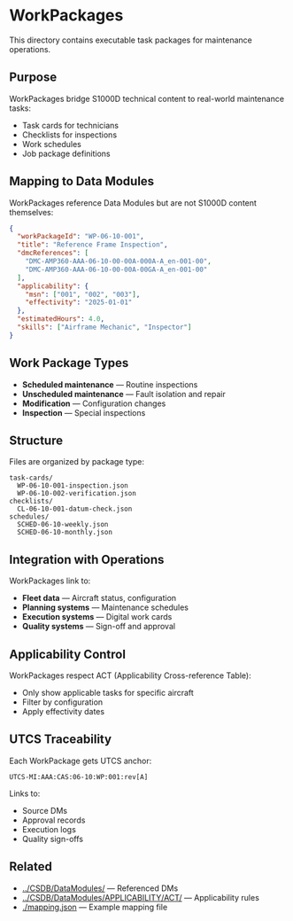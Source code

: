 # WorkPackages

This directory contains executable task packages for maintenance operations.

## Purpose

WorkPackages bridge S1000D technical content to real-world maintenance tasks:
- Task cards for technicians
- Checklists for inspections
- Work schedules
- Job package definitions

## Mapping to Data Modules

WorkPackages reference Data Modules but are not S1000D content themselves:

```json
{
  "workPackageId": "WP-06-10-001",
  "title": "Reference Frame Inspection",
  "dmcReferences": [
    "DMC-AMP360-AAA-06-10-00-00A-000A-A_en-001-00",
    "DMC-AMP360-AAA-06-10-00-00A-00GA-A_en-001-00"
  ],
  "applicability": {
    "msn": ["001", "002", "003"],
    "effectivity": "2025-01-01"
  },
  "estimatedHours": 4.0,
  "skills": ["Airframe Mechanic", "Inspector"]
}
```

## Work Package Types

- **Scheduled maintenance** — Routine inspections
- **Unscheduled maintenance** — Fault isolation and repair
- **Modification** — Configuration changes
- **Inspection** — Special inspections

## Structure

Files are organized by package type:
```
task-cards/
  WP-06-10-001-inspection.json
  WP-06-10-002-verification.json
checklists/
  CL-06-10-001-datum-check.json
schedules/
  SCHED-06-10-weekly.json
  SCHED-06-10-monthly.json
```

## Integration with Operations

WorkPackages link to:
- **Fleet data** — Aircraft status, configuration
- **Planning systems** — Maintenance schedules
- **Execution systems** — Digital work cards
- **Quality systems** — Sign-off and approval

## Applicability Control

WorkPackages respect ACT (Applicability Cross-reference Table):
- Only show applicable tasks for specific aircraft
- Filter by configuration
- Apply effectivity dates

## UTCS Traceability

Each WorkPackage gets UTCS anchor:
```
UTCS-MI:AAA:CAS:06-10:WP:001:rev[A]
```

Links to:
- Source DMs
- Approval records
- Execution logs
- Quality sign-offs

## Related

- [../CSDB/DataModules/](../CSDB/DataModules/) — Referenced DMs
- [../CSDB/DataModules/APPLICABILITY/ACT/](../CSDB/DataModules/APPLICABILITY/ACT/) — Applicability rules
- [./mapping.json](./mapping.json) — Example mapping file
